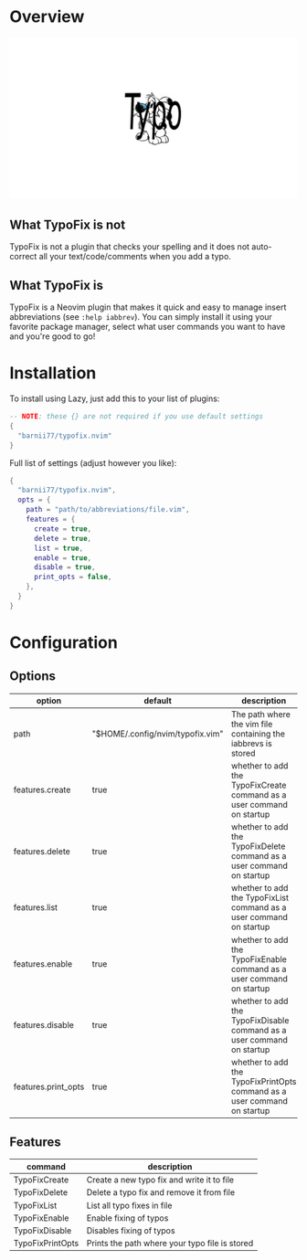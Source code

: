 # Overview
![typofix](docs/typo-ide-fix.png)

## What TypoFix is **not**
TypoFix is not a plugin that checks your spelling and it does not auto-correct all your text/code/comments when you add a typo.

## What TypoFix is
TypoFix is a Neovim plugin that makes it quick and easy to manage insert abbreviations (see `:help iabbrev`).
You can simply install it using your favorite package manager, select what user commands you want to have and you're good to go!

# Installation
To install using Lazy, just add this to your list of plugins:
```lua
-- NOTE: these {} are not required if you use default settings
{
  "barnii77/typofix.nvim"
}
```

Full list of settings (adjust however you like):
```lua
{
  "barnii77/typofix.nvim",
  opts = {
    path = "path/to/abbreviations/file.vim",
    features = {
      create = true,
      delete = true,
      list = true,
      enable = true,
      disable = true,
      print_opts = false,
    },
  }
}
```

# Configuration

## Options
| option | default | description |
|--------|---------|-------------|
| path   | "$HOME/.config/nvim/typofix.vim" | The path where the vim file containing the iabbrevs is stored |
| features.create | true | whether to add the TypoFixCreate command as a user command on startup |
| features.delete | true | whether to add the TypoFixDelete command as a user command on startup |
| features.list | true | whether to add the TypoFixList command as a user command on startup |
| features.enable | true | whether to add the TypoFixEnable command as a user command on startup |
| features.disable | true | whether to add the TypoFixDisable command as a user command on startup |
| features.print_opts | true | whether to add the TypoFixPrintOpts command as a user command on startup |

## Features
| command | description |
|---------|-------------|
| TypoFixCreate | Create a new typo fix and write it to file |
| TypoFixDelete | Delete a typo fix and remove it from file |
| TypoFixList | List all typo fixes in file |
| TypoFixEnable | Enable fixing of typos |
| TypoFixDisable | Disables fixing of typos |
| TypoFixPrintOpts | Prints the path where your typo file is stored |
